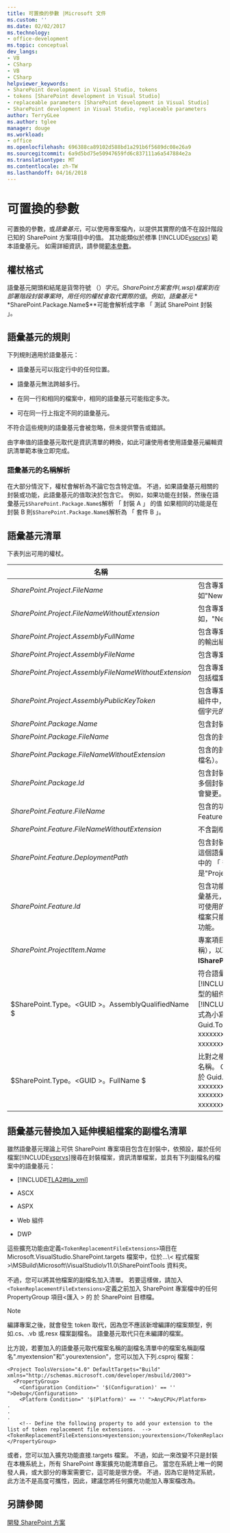 ```yaml
---
title: 可置換的參數 |Microsoft 文件
ms.custom: ''
ms.date: 02/02/2017
ms.technology:
- office-development
ms.topic: conceptual
dev_langs:
- VB
- CSharp
- VB
- CSharp
helpviewer_keywords:
- SharePoint development in Visual Studio, tokens
- tokens [SharePoint development in Visual Studio]
- replaceable parameters [SharePoint development in Visual Studio]
- SharePoint development in Visual Studio, replaceable parameters
author: TerryGLee
ms.author: tglee
manager: douge
ms.workload:
- office
ms.openlocfilehash: 696388ca89102d588bd1a291b6f5689dc08e26a9
ms.sourcegitcommit: 6a9d5bd75e50947659fd6c837111a6a547884e2a
ms.translationtype: MT
ms.contentlocale: zh-TW
ms.lasthandoff: 04/16/2018
---
```

# <a name="replaceable-parameters"></a>可置換的參數
  可置換的參數，或*語彙基元*，可以使用專案檔內，以提供其實際的值不在設計階段已知的 SharePoint 方案項目中的值。 其功能類似於標準 [!INCLUDE[vsprvs](../sharepoint/includes/vsprvs-md.md)] 範本語彙基元。 如需詳細資訊，請參閱[範本參數](/visualstudio/ide/template-parameters)。  
  
## <a name="token-format"></a>權杖格式  
 語彙基元開頭和結尾是貨幣符號 （$） 字元。 SharePoint 方案套件 (.wsp) 檔案到在部署階段封裝專案時，用任何的權杖會取代實際的值。 例如，語彙基元**$SharePoint.Package.Name$**可能會解析成字串 「 測試 SharePoint 封裝 」。  
  
## <a name="token-rules"></a>語彙基元的規則  
 下列規則適用於語彙基元：  
  
-   語彙基元可以指定行中的任何位置。  
  
-   語彙基元無法跨越多行。  
  
-   在同一行和相同的檔案中，相同的語彙基元可能指定多次。  
  
-   可在同一行上指定不同的語彙基元。  
  
 不符合這些規則的語彙基元會被忽略，但未提供警告或錯誤。  
  
 由字串值的語彙基元取代是資訊清單的轉換，如此可讓使用者使用語彙基元編輯資訊清單範本後立即完成。  
  
### <a name="token-name-resolution"></a>語彙基元的名稱解析  
 在大部分情況下，權杖會解析為不論它包含特定值。 不過，如果語彙基元相關的封裝或功能，此語彙基元的值取決於包含它。 例如，如果功能在封裝，然後在語彙基元`$SharePoint.Package.Name$`解析 「 封裝 A 」 的值 如果相同的功能是在封裝 B 則`$SharePoint.Package.Name$`解析為 「 套件 B 」。  
  
## <a name="tokens-list"></a>語彙基元清單  
 下表列出可用的權杖。  
  
|名稱|描述|  
|----------|-----------------|  
|$SharePoint.Project.FileName$|包含專案檔，例如"NewProj.csproj 」 的名稱。|  
|$SharePoint.Project.FileNameWithoutExtension$|包含專案檔不含副檔名的名稱。 例如，"NewProj"。|  
|$SharePoint.Project.AssemblyFullName$|包含專案的顯示名稱 （強式名稱） 的輸出組件。|  
|$SharePoint.Project.AssemblyFileName$|包含專案的名稱之輸出組件。|  
|$SharePoint.Project.AssemblyFileNameWithoutExtension$|包含專案的名稱之輸出組件，但不包括檔案名稱副檔名。|  
|$SharePoint.Project.AssemblyPublicKeyToken$|包含專案的公開金鑰 token 的輸出組件中，轉換為字串。 (在"x2"16 個字元的十六進位格式。)|  
|$SharePoint.Package.Name$|包含封裝名稱。|  
|$SharePoint.Package.FileName$|包含的封裝定義檔的名稱。|  
|$SharePoint.Package.FileNameWithoutExtension$|包含的封裝定義檔的名稱 （不含副檔名）。|  
|$SharePoint.Package.Id$|包含封裝的 SharePoint ID。 如果多個封裝中使用的功能，這個值將會變更。|  
|$SharePoint.Feature.FileName$|包含的功能，例如，Feature1.feature 定義檔的名稱。|  
|$SharePoint.Feature.FileNameWithoutExtension$|不含副檔名的功能定義檔名稱。|  
|$SharePoint.Feature.DeploymentPath$|包含封裝中的功能的資料夾名稱。 這個語彙基元等同於功能設計工具中的 「 部署路徑 」 屬性。 範例值是"Project1_Feature1"。|  
|$SharePoint.Feature.Id$|包含功能的 SharePoint ID。 此語彙基元，所有功能層級語彙基元，可使用的功能，透過封裝中包含的檔案只能由不直接加入封裝之外的功能。|  
|$SharePoint.ProjectItem.Name$|專案項目的名稱及其 （不是檔案名稱），以取得從**ISharePointProjectItem.Name**。|  
|$SharePoint.Type。\<GUID >。AssemblyQualifiedName $|符合語彙基元的 [!INCLUDE[TLA2#tla_guid](../sharepoint/includes/tla2sharptla-guid-md.md)] 之類型的組件限定名稱。 [!INCLUDE[TLA2#tla_guid](../sharepoint/includes/tla2sharptla-guid-md.md)] 的格式為小寫且對應於 Guid.ToString("D") 格式 (也就是 xxxxxxxx-xxxx-xxxx-xxxx-xxxxxxxxxxxx)。|  
|$SharePoint.Type。\<GUID >。FullName $|比對之權杖中的 GUID 的類型完整名稱。 GUID 的格式為小寫且對應於 Guid.tostring 格式 (也就是 xxxxxxxx-xxxx-xxxx-xxxx-xxxxxxxx-xxxx-xxxx-xxxx-xxxxxxxxxxxx)。|  
  
## <a name="adding-extensions-to-the-token-replacement-file-extensions-list"></a>語彙基元替換加入延伸模組檔案的副檔名清單  
 雖然語彙基元理論上可供 SharePoint 專案項目包含在封裝中，依預設，屬於任何檔案[!INCLUDE[vsprvs](../sharepoint/includes/vsprvs-md.md)]搜尋在封裝檔案，資訊清單檔案，並具有下列副檔名的檔案中的語彙基元：  
  
-   [!INCLUDE[TLA2#tla_xml](../sharepoint/includes/tla2sharptla-xml-md.md)]  
  
-   ASCX  
  
-   ASPX  
  
-   Web 組件  
  
-   DWP  
  
 這些擴充功能由定義`<TokenReplacementFileExtensions>`項目在 Microsoft.VisualStudio.SharePoint.targets 檔案中，位於...\\< 程式檔案\>\MSBuild\Microsoft\VisualStudio\v11.0\SharePointTools 資料夾。  
  
 不過，您可以將其他檔案的副檔名加入清單。 若要這樣做，請加入`<TokenReplacementFileExtensions>`定義之前加入 SharePoint 專案檔中的任何 PropertyGroup 項目\<匯入 > 的 於 SharePoint 目標檔。  
  
> [!NOTE]  
>  編譯專案之後，就會發生 token 取代，因為您不應該新增編譯的檔案類型，例如.cs、.vb 或.resx 檔案副檔名。 語彙基元取代只在未編譯的檔案。  
  
 比方說，若要加入的語彙基元取代檔案名稱的副檔名清單中的檔案名稱副檔名".myextension"和".yourextension"，您可以加入下列.csproj 檔案：  
  
```  
<Project ToolsVersion="4.0" DefaultTargets="Build" xmlns="http://schemas.microsoft.com/developer/msbuild/2003">  
  <PropertyGroup>  
    <Configuration Condition=" '$(Configuration)' == '' ">Debug</Configuration>  
    <Platform Condition=" '$(Platform)' == '' ">AnyCPU</Platform>  
.  
.  
.  
    <!-- Define the following property to add your extension to the list of token replacement file extensions.  -->  
<TokenReplacementFileExtensions>myextension;yourextension</TokenReplacementFileExtensions>  
</PropertyGroup>  
```  
  
 或者，您可以加入擴充功能直接.targets 檔案。 不過，如此一來改變不只是封裝在本機系統上，所有 SharePoint 專案擴充功能清單自己。 當您在系統上唯一的開發人員，或大部分的專案需要它，這可能是很方便。 不過，因為它是特定系統，此方法不是高度可攜性，因此，建議您將任何擴充功能加入專案檔改為。  
  
## <a name="see-also"></a>另請參閱  
 [開發 SharePoint 方案](../sharepoint/developing-sharepoint-solutions.md)  
  
  